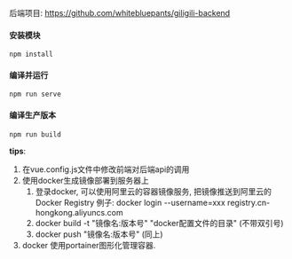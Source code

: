 后端项目: https://github.com/whitebluepants/giligili-backend



#### 安装模块

```
npm install
```

#### 编译并运行

```
npm run serve
```

#### 编译生产版本

```
npm run build
```



**tips**:

1. 在vue.config.js文件中修改前端对后端api的调用
2. 使用docker生成镜像部署到服务器上
   1. 登录docker, 可以使用阿里云的容器镜像服务, 把镜像推送到阿里云的Docker Registry 
      例子: docker login --username=xxx registry.cn-hongkong.aliyuncs.com
   2. docker build -t "镜像名:版本号" "docker配置文件的目录"  (不带双引号)
   3. docker push "镜像名:版本号" (同上)
3. docker 使用portainer图形化管理容器.